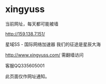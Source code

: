 # xingyuss


当前网址，每天都可能被墙

http://159.138.7.151/



星域SS - 国际网络加速器 我们的征途是星辰大海

http://www.xingyuss.com/  需翻墙访问

客服QQ335605001

此页面仅作网址通知。

